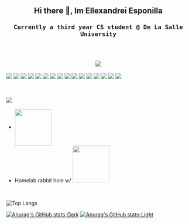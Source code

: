 <h2 align="center"> Hi there 👋, Im Ellexandrei Esponilla </h2> 
 <h3 align="center"><samp>Currently a third year CS student @ De La Salle University</samp> </h3>
 <br>

<h2 align="center"> <img src="https://img.shields.io/badge/Current%20Tech%20Stack-Blue?style=for-the-badge&color=007BFF"/></h2>
<div>
 <img src="https://img.shields.io/badge/React-20232A?style=for-the-badge&logo=react&logoColor=61DAFB"></img>
 <img src="https://img.shields.io/badge/React_Query-FF4154?style=for-the-badge&logo=ReactQuery&logoColor=white"></img>
 <img src="https://img.shields.io/badge/Node%20js-339933?style=for-the-badge&logo=nodedotjs&logoColor=white"></img>
 <img src="https://img.shields.io/badge/Python-FFD43B?style=for-the-badge&logo=python&logoColor=blue"></img>
 <img src="https://img.shields.io/badge/next%20js-000000?style=for-the-badge&logo=nextdotjs&logoColor=white"></img>
 <img src="https://img.shields.io/badge/Docker-2CA5E0?style=for-the-badge&logo=docker&logoColor=white"></img>
 <img src="https://img.shields.io/badge/Express%20js-000000?style=for-the-badge&logo=express&logoColor=white"></img>
 <img src="https://img.shields.io/badge/Flask-000000?style=for-the-badge&logo=flask&logoColor=white"></img>
 <img src="https://img.shields.io/badge/firebase-ffca28?style=for-the-badge&logo=firebase&logoColor=black"></img>
 <img src="https://img.shields.io/badge/shadcn%2Fui-000000?style=for-the-badge&logo=shadcnui&logoColor=white"></img>
 <img src="https://img.shields.io/badge/Vite-B73BFE?style=for-the-badge&logo=vite&logoColor=FFD62E"></img>
 <img src="https://img.shields.io/badge/C-00599C?style=for-the-badge&logo=c&logoColor=white"></img>
 <img src="https://img.shields.io/badge/TypeScript-007ACC?style=for-the-badge&logo=typescript&logoColor=white"></img>
 <img src="https://img.shields.io/badge/React_Native-20232A?style=for-the-badge&logo=react&logoColor=61DAFB"></img>
 <img src="https://img.shields.io/badge/Proxmox-E57000?style=for-the-badge&logo=proxmox&logoColor=white"></img>
 <img src="https://img.shields.io/badge/Java-ED8B00?style=for-the-badge&logo=openjdk&logoColor=white"></img>
</div>

<br>

## <h2> <img src="https://img.shields.io/badge/Current%20Projects-Blue?style=for-the-badge&color=007BFF"/> </h2>
- <img align="center" src="https://www.skillfinder.com.au/media/wysiwyg/the-odin-project-logo-skill-finder-partners-page.png" width="100">
- Homelab rabbit hole w/ <img src="https://img.shields.io/badge/Proxmox-E57000?style=for-the-badge&logo=proxmox&logoColor=white" width="100">

<br>

![Top Langs](https://github-readme-stats.vercel.app/api/top-langs/?username=xandreiathome&layout=compact&hide=html&theme=dark)

[![Anurag's GitHub stats-Dark](https://github-readme-stats.vercel.app/api?username=xandreiathome&show_icons=true&theme=dark#gh-dark-mode-only)](https://github.com/xandreiathome/github-readme-stats#gh-dark-mode-only)
[![Anurag's GitHub stats-Light](https://github-readme-stats.vercel.app/api?username=xandreiathome&show_icons=true&theme=default#gh-light-mode-only)](https://github.com/xandreiathome/github-readme-stats#gh-light-mode-only)



<!--
**xandreiAThome/xandreiAThome** is a ✨ _special_ ✨ repository because its `README.md` (this file) appears on your GitHub profile.

Here are some ideas to get you started:

- 🔭 I’m currently working on ...
- 🌱 I’m currently learning ...
- 👯 I’m looking to collaborate on ...
- 🤔 I’m looking for help with ...
- 💬 Ask me about ...
- 📫 How to reach me: ...
- 😄 Pronouns: ...
- ⚡ Fun fact: ...
-->
